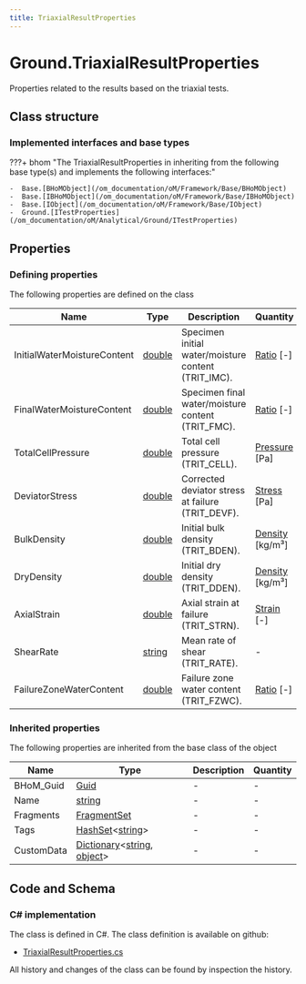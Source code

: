 ```yaml
---
title: TriaxialResultProperties
---
```


# Ground.TriaxialResultProperties

Properties related to the results based on the triaxial tests.

## Class structure

### Implemented interfaces and base types

???+ bhom "The TriaxialResultProperties in inheriting from the following base type(s) and implements the following interfaces:"

    -  Base.[BHoMObject](/om_documentation/oM/Framework/Base/BHoMObject)
    -  Base.[IBHoMObject](/om_documentation/oM/Framework/Base/IBHoMObject)
    -  Base.[IObject](/om_documentation/oM/Framework/Base/IObject)
    -  Ground.[ITestProperties](/om_documentation/oM/Analytical/Ground/ITestProperties)


## Properties



### Defining properties

The following properties are defined on the class

| Name             | Type             | Description      | Quantity         |
|------------------|------------------|------------------|------------------|
| InitialWaterMoistureContent | [double](https://learn.microsoft.com/en-us/dotnet/api/System.Double?view=netstandard-2.0) | Specimen initial water/moisture content (TRIT_IMC). | [Ratio](/om_documentation/oM/Dimensional/Quantities/Attributes/Ratio) [-] |
| FinalWaterMoistureContent | [double](https://learn.microsoft.com/en-us/dotnet/api/System.Double?view=netstandard-2.0) | Specimen final water/moisture content (TRIT_FMC). | [Ratio](/om_documentation/oM/Dimensional/Quantities/Attributes/Ratio) [-] |
| TotalCellPressure | [double](https://learn.microsoft.com/en-us/dotnet/api/System.Double?view=netstandard-2.0) | Total cell pressure (TRIT_CELL). | [Pressure](/om_documentation/oM/Dimensional/Quantities/Attributes/Pressure) [Pa] |
| DeviatorStress | [double](https://learn.microsoft.com/en-us/dotnet/api/System.Double?view=netstandard-2.0) | Corrected deviator stress at failure (TRIT_DEVF). | [Stress](/om_documentation/oM/Dimensional/Quantities/Attributes/Stress) [Pa] |
| BulkDensity | [double](https://learn.microsoft.com/en-us/dotnet/api/System.Double?view=netstandard-2.0) | Initial bulk density (TRIT_BDEN). | [Density](/om_documentation/oM/Dimensional/Quantities/Attributes/Density) [kg/m³] |
| DryDensity | [double](https://learn.microsoft.com/en-us/dotnet/api/System.Double?view=netstandard-2.0) | Initial dry density (TRIT_DDEN). | [Density](/om_documentation/oM/Dimensional/Quantities/Attributes/Density) [kg/m³] |
| AxialStrain | [double](https://learn.microsoft.com/en-us/dotnet/api/System.Double?view=netstandard-2.0) | Axial strain at failure (TRIT_STRN). | [Strain](/om_documentation/oM/Dimensional/Quantities/Attributes/Strain) [-] |
| ShearRate | [string](https://learn.microsoft.com/en-us/dotnet/api/System.String?view=netstandard-2.0) | Mean rate of shear (TRIT_RATE). | - |
| FailureZoneWaterContent | [double](https://learn.microsoft.com/en-us/dotnet/api/System.Double?view=netstandard-2.0) | Failure zone water content (TRIT_FZWC). | [Ratio](/om_documentation/oM/Dimensional/Quantities/Attributes/Ratio) [-] |


### Inherited properties
The following properties are inherited from the base class of the object

| Name             | Type             | Description      | Quantity         |
|------------------|------------------|------------------|------------------|
| BHoM_Guid | [Guid](https://learn.microsoft.com/en-us/dotnet/api/System.Guid?view=netstandard-2.0) | - | - |
| Name | [string](https://learn.microsoft.com/en-us/dotnet/api/System.String?view=netstandard-2.0) | - | - |
| Fragments | [FragmentSet](/om_documentation/oM/Framework/Base/FragmentSet) | - | - |
| Tags | [HashSet](https://learn.microsoft.com/en-us/dotnet/api/System.Collections.Generic.HashSet-1?view=netstandard-2.0)&lt;[string](https://learn.microsoft.com/en-us/dotnet/api/System.String?view=netstandard-2.0)&gt; | - | - |
| CustomData | [Dictionary](https://learn.microsoft.com/en-us/dotnet/api/System.Collections.Generic.Dictionary-2?view=netstandard-2.0)&lt;[string](https://learn.microsoft.com/en-us/dotnet/api/System.String?view=netstandard-2.0), [object](https://learn.microsoft.com/en-us/dotnet/api/System.Object?view=netstandard-2.0)&gt; | - | - |


## Code and Schema

### C# implementation

The class is defined in C#. The class definition is available on github:

- [TriaxialResultProperties.cs](https://github.com/BHoM/BHoM/blob/develop/Ground_oM/ITestProperties/TriaxialResultProperties.cs)

All history and changes of the class can be found by inspection the history.
